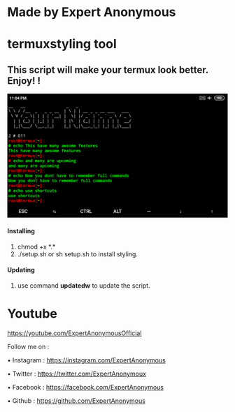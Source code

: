 # Made by Expert Anonymous

# termuxstyling tool

## This script will make your termux look better. Enjoy! !
![](logo.png)

#### Installing

1. chmod +x \*.\*
2. ./setup.sh or sh setup.sh to install styling. 

#### Updating

1. use command **updatedw** to update the script.



# Youtube
https://youtube.com/ExpertAnonymousOfficial




Follow me on :

• Instagram : https://instagram.com/ExpertAnonymous

• Twitter : https://twitter.com/ExpertAnonymoux

• Facebook : https://facebook.com/ExpertAnonymous

• Github : https://github.com/ExpertAnonymous
